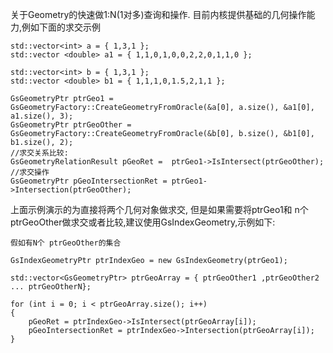 关于Geometry的快速做1:N(1对多)查询和操作.
目前内核提供基础的几何操作能力,例如下面的求交示例

	std::vector<int> a = { 1,3,1 };
	std::vector	<double> a1 = { 1,1,0,1,0,0,2,2,0,1,1,0 };

	std::vector<int> b = { 1,3,1 };
	std::vector	<double> b1 = { 1,1,1,0,1.5,2,1,1 };

	GsGeometryPtr ptrGeo1 =  GsGeometryFactory::CreateGeometryFromOracle(&a[0], a.size(), &a1[0], a1.size(), 3);
	GsGeometryPtr ptrGeoOther = GsGeometryFactory::CreateGeometryFromOracle(&b[0], b.size(), &b1[0], b1.size(), 2);
	//求交关系比较: 
	GsGeometryRelationResult pGeoRet =  ptrGeo1->IsIntersect(ptrGeoOther);
	//求交操作
	GsGeometryPtr pGeoIntersectionRet = ptrGeo1->Intersection(ptrGeoOther);


上面示例演示的为直接将两个几何对象做求交, 但是如果需要将ptrGeo1和 n个ptrGeoOther做求交或者比较,建议使用GsIndexGeometry,示例如下:


	
	假如有N个 ptrGeoOther的集合

	GsIndexGeometryPtr ptrIndexGeo = new GsIndexGeometry(ptrGeo1);

	std::vector<GsGeometryPtr> ptrGeoArray = { ptrGeoOther1 ,ptrGeoOther2 ... ptrGeoOtherN};

	for (int i = 0; i < ptrGeoArray.size(); i++)
	{
		pGeoRet = ptrIndexGeo->IsIntersect(ptrGeoArray[i]);
		pGeoIntersectionRet = ptrIndexGeo->Intersection(ptrGeoArray[i]);
	}